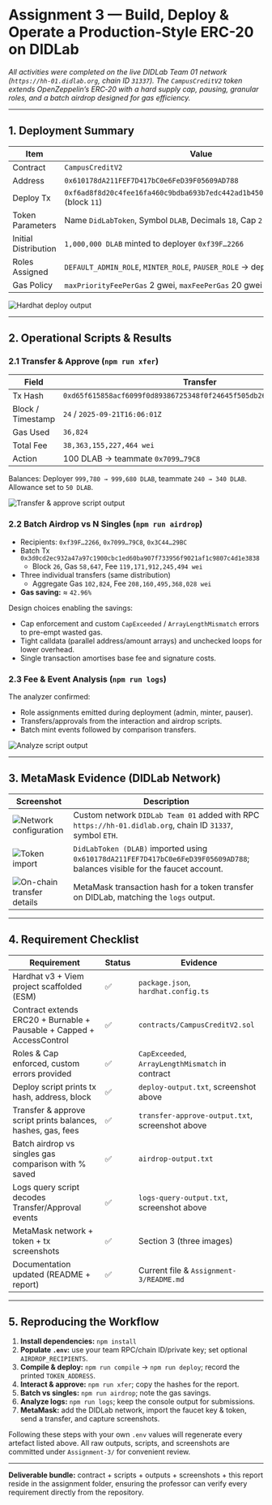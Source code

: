# Assignment 3 — Build, Deploy & Operate a Production-Style ERC-20 on DIDLab

_All activities were completed on the live DIDLab Team 01 network (`https://hh-01.didlab.org`, chain ID `31337`). The `CampusCreditV2` token extends OpenZeppelin’s ERC‑20 with a hard supply cap, pausing, granular roles, and a batch airdrop designed for gas efficiency._

---

## 1. Deployment Summary

| Item | Value |
| --- | --- |
| Contract | `CampusCreditV2` |
| Address | `0x610178dA211FEF7D417bC0e6FeD39F05609AD788` |
| Deploy Tx | `0xf6ad8f8d20c4fee16fa460c9bdba693b7edc442ad1b45079c1d7f0368e4ed43b` (block `11`) |
| Token Parameters | Name `DidLabToken`, Symbol `DLAB`, Decimals `18`, Cap `2,000,000 DLAB` |
| Initial Distribution | `1,000,000 DLAB` minted to deployer `0xf39F…2266` |
| Roles Assigned | `DEFAULT_ADMIN_ROLE`, `MINTER_ROLE`, `PAUSER_ROLE` → deployer |
| Gas Policy | `maxPriorityFeePerGas` 2 gwei, `maxFeePerGas` 20 gwei |

![Hardhat deploy output](screenshots/cli-deploy.png)

---

## 2. Operational Scripts & Results

### 2.1 Transfer & Approve (`npm run xfer`)

| Field | Transfer | Approve |
| --- | --- | --- |
| Tx Hash | `0xd65f615858acf6099f0d89386725348f0f24645f505db2636f1369b5e246e09b` | `0x8820703a0492fdac353b04da8e48a6fb4d6183870b47e2721a551d54f9ca802e` |
| Block / Timestamp | `24` / `2025-09-21T16:06:01Z` | `25` / `2025-09-21T16:06:02Z` |
| Gas Used | `36,824` | `26,509` |
| Total Fee | `38,363,155,227,464 wei` | `53,987,851,275,624 wei` |
| Action | 100 DLAB → teammate `0x7099…79C8` | Approve 50 DLAB for teammate |

Balances: Deployer `999,780 → 999,680 DLAB`, teammate `240 → 340 DLAB`. Allowance set to `50 DLAB`.

![Transfer & approve script output](screenshots/cli-transfer-approve.png)

### 2.2 Batch Airdrop vs N Singles (`npm run airdrop`)

- Recipients: `0xf39F…2266`, `0x7099…79C8`, `0x3C44…29BC`
- Batch Tx `0x3d0cd2ec932a47a97c1900cbc1ed60ba907f733956f9021af1c9807c4d1e3838`
  - Block `26`, Gas `58,647`, Fee `119,171,912,245,494 wei`
- Three individual transfers (same distribution)
  - Aggregate Gas `102,824`, Fee `208,160,495,368,028 wei`
- **Gas saving:** ≈ `42.96%`

Design choices enabling the savings:
- Cap enforcement and custom `CapExceeded` / `ArrayLengthMismatch` errors to pre-empt wasted gas.
- Tight calldata (parallel address/amount arrays) and unchecked loops for lower overhead.
- Single transaction amortises base fee and signature costs.

### 2.3 Fee & Event Analysis (`npm run logs`)

The analyzer confirmed:
- Role assignments emitted during deployment (admin, minter, pauser).
- Transfers/approvals from the interaction and airdrop scripts.
- Batch mint events followed by comparison transfers.

![Analyze script output](screenshots/cli-analyze.png)

---

## 3. MetaMask Evidence (DIDLab Network)

| Screenshot | Description |
| --- | --- |
| ![Network configuration](screenshots/network-details.png) | Custom network `DIDLab Team 01` added with RPC `https://hh-01.didlab.org`, chain ID `31337`, symbol `ETH`. |
| ![Token import](screenshots/token-details.png) | `DidLabToken (DLAB)` imported using `0x610178dA211FEF7D417bC0e6FeD39F05609AD788`; balances visible for the faucet account. |
| ![On-chain transfer details](screenshots/transaction-details.png) | MetaMask transaction hash for a token transfer on DIDLab, matching the `logs` output. |

---

## 4. Requirement Checklist

| Requirement | Status | Evidence |
| --- | --- | --- |
| Hardhat v3 + Viem project scaffolded (ESM) | ✅ | `package.json`, `hardhat.config.ts` |
| Contract extends ERC20 + Burnable + Pausable + Capped + AccessControl | ✅ | `contracts/CampusCreditV2.sol` |
| Roles & Cap enforced, custom errors provided | ✅ | `CapExceeded`, `ArrayLengthMismatch` in contract |
| Deploy script prints tx hash, address, block | ✅ | `deploy-output.txt`, screenshot above |
| Transfer & approve script prints balances, hashes, gas, fees | ✅ | `transfer-approve-output.txt`, screenshot above |
| Batch airdrop vs singles gas comparison with % saved | ✅ | `airdrop-output.txt` |
| Logs query script decodes Transfer/Approval events | ✅ | `logs-query-output.txt`, screenshot above |
| MetaMask network + token + tx screenshots | ✅ | Section 3 (three images) |
| Documentation updated (README + report) | ✅ | Current file & `Assignment-3/README.md` |

---

## 5. Reproducing the Workflow

1. **Install dependencies:** `npm install`
2. **Populate `.env`:** use your team RPC/chain ID/private key; set optional `AIRDROP_RECIPIENTS`.
3. **Compile & deploy:** `npm run compile` → `npm run deploy`; record the printed `TOKEN_ADDRESS`.
4. **Interact & approve:** `npm run xfer`; copy the hashes for the report.
5. **Batch vs singles:** `npm run airdrop`; note the gas savings.
6. **Analyze logs:** `npm run logs`; keep the console output for submissions.
7. **MetaMask:** add the DIDLab network, import the faucet key & token, send a transfer, and capture screenshots.

Following these steps with your own `.env` values will regenerate every artefact listed above. All raw outputs, scripts, and screenshots are committed under `Assignment-3/` for convenient review.

---

**Deliverable bundle:** contract + scripts + outputs + screenshots + this report reside in the assignment folder, ensuring the professor can verify every requirement directly from the repository.
